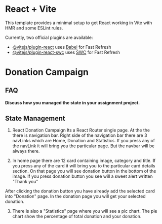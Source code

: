 # React + Vite

This template provides a minimal setup to get React working in Vite with HMR and some ESLint rules.

Currently, two official plugins are available:

- [@vitejs/plugin-react](https://github.com/vitejs/vite-plugin-react/blob/main/packages/plugin-react/README.md) uses [Babel](https://babeljs.io/) for Fast Refresh
- [@vitejs/plugin-react-swc](https://github.com/vitejs/vite-plugin-react-swc) uses [SWC](https://swc.rs/) for Fast Refresh



# Donation Campaign

## FAQ



#### Discuss how you managed the state in your assignment project.


## State Management

1. React Donation Campaign
Its a React Router single page. At the the there is navigation bar. Right side of the navigation bar there are 3 navLinks which are Home, Donation and Statistics. If you press any of the navLink it will bring you the particular page. But the navbar will be always there.

2. In home page there are 12 card containing image, category and title. If you press any of the card it will bring you to the particular card details section. On that page you will see donation button in the bottom of the image. If you press donation button you see will a sweet alert written "Thank you"

After clicking the donation button you have already add the selected card into "Donation" page. In the donation page you will get your selected donation.

3. There is also a "Statistics" page where you will see a pic chart. The pie chart show the percentage of total donation and your donation.
